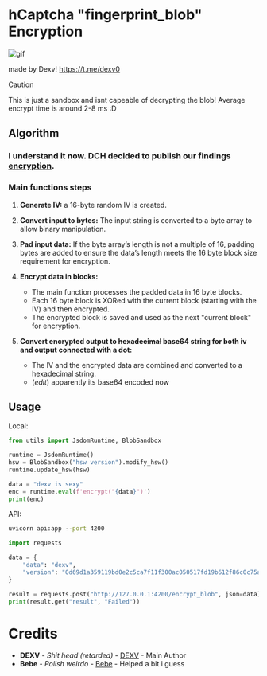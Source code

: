 # hCaptcha "fingerprint_blob" Encryption
![gif](https://github.com/user-attachments/assets/6dae33d6-587d-490c-b874-3836c595f500)

made by Dexv! 
https://t.me/dexv0

> [!CAUTION]
> This is just a sandbox and isnt capeable of decrypting the blob!
> Average encrypt time is around 2-8 ms :D

## Algorithm
### I understand it now. DCH decided to publish our findings [encryption](https://github.com/DCH81/hCaptcha-fingerprint-blob).

### Main functions steps
1. **Generate IV:** a 16-byte random IV is created.

2. **Convert input to bytes:** The input string is converted to a byte array to allow binary manipulation.

3. **Pad input data:** If the byte array’s length is not a multiple of 16, padding bytes are added to ensure the data’s length meets the 16 byte block size requirement for encryption.

4. **Encrypt data in blocks:**
   - The main function processes the padded data in 16 byte blocks.
   - Each 16 byte block is XORed with the current block (starting with the IV) and then encrypted.
   - The encrypted block is saved and used as the next "current block" for encryption.

5. **Convert encrypted output to ~~hexadecimal~~ base64 string for both iv and output connected with a dot:**
   - The IV and the encrypted data are combined and converted to a hexadecimal string.
   - (*edit*) apparently its base64 encoded now


## Usage

Local:
```python
from utils import JsdomRuntime, BlobSandbox

runtime = JsdomRuntime()
hsw = BlobSandbox("hsw version").modify_hsw()
runtime.update_hsw(hsw)

data = "dexv is sexy"
enc = runtime.eval(f'encrypt("{data}")')
print(enc)
```

API:
```cmd
uvicorn api:app --port 4200
```

```python
import requests

data = {
    "data": "dexv", 
    "version": "0d69d1a359119bd0e2c5ca7f11f300ac050517fd19b612f86c0c75a2b0b39cbe"
}

result = requests.post("http://127.0.0.1:4200/encrypt_blob", json=data).json()
print(result.get("result", "Failed"))
```
# Credits

* **DEXV** - *Shit head (retarded)* - [DEXV](https://dexv.lol) - Main Author
* **Bebe** - *Polish weirdo* - [Bebe](https://discord.com/users/195272843645157377/) - Helped a bit i guess
